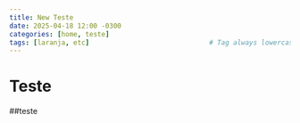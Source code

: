 ```yaml
---
title: New Teste
date: 2025-04-18 12:00 -0300
categories: [home, teste]
tags: [laranja, etc]                              # Tag always lowercase
---
```


# Teste
##teste 
